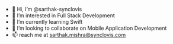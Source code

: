 - 👋 Hi, I’m @sarthak-synclovis
- 👀 I’m interested in Full Stack Development
- 🌱 I’m currently learning Swift
- 💞️ I’m looking to collaborate on Mobile Application Development
- 📫 reach me at sarthak.mishra@synclovis.com
